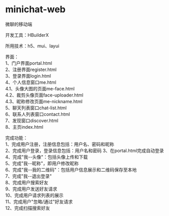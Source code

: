 # minichat-web
微聊的移动端  

开发工具：HBuilderX  

所用技术：h5、mui、layui  

界面：  
	1、门户界面portal.html  
	2、注册界面register.html  
	3、登录界面login.html  
	4、个人信息窗口me.html  
		4.1、头像大图的页面me-face.html  
		4.2、裁剪头像页面face-uploader.html  
		4.3、昵称修改页面me-nickname.html  
	5、聊天列表窗口chat-list.html  
	6、联系人列表窗口contact.html  
	7、发现窗口discover.html  
	8、主页index.html  

完成功能：  
	1、完成用户注册，注册信息包括：用户名、密码和昵称  
	2、完成用户登录，登录信息包括：用户名和密码 
	3、在portal.html完成自动登录  
	4、完成"我--头像"：包括头像上传和下载  
	5、完成"我--昵称"，即用户修改昵称  
	6、完成"我--我的二维码"：包括用户信息展示和二维码保存至本地  
	7、完成"我--退出登录"  
	8、完成用户搜索好友  
	9、完成用户发送好友请求  
	10、完成用户请求列表的展示  
	11、完成用户"忽略/通过"好友请求  
	12、完成扫描搜索好友  
	
	